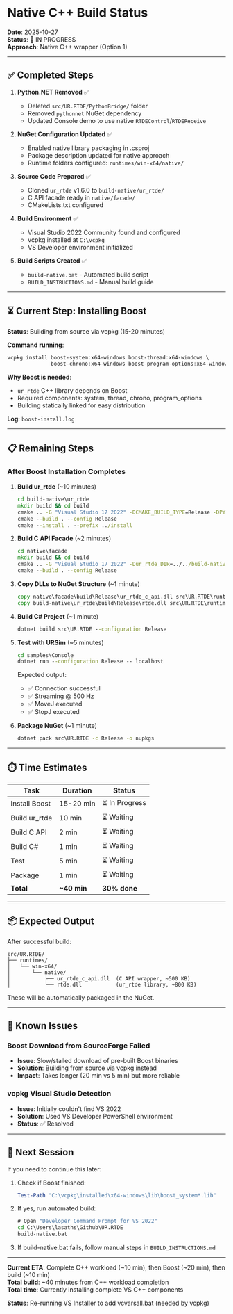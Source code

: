 # Native C++ Build Status

**Date**: 2025-10-27  
**Status**: 🔄 IN PROGRESS  
**Approach**: Native C++ wrapper (Option 1)

---

## ✅ Completed Steps

1. **Python.NET Removed** ✅
   - Deleted `src/UR.RTDE/PythonBridge/` folder
   - Removed `pythonnet` NuGet dependency
   - Updated Console demo to use native `RTDEControl`/`RTDEReceive`

2. **NuGet Configuration Updated** ✅
   - Enabled native library packaging in .csproj
   - Package description updated for native approach
   - Runtime folders configured: `runtimes/win-x64/native/`

3. **Source Code Prepared** ✅
   - Cloned `ur_rtde` v1.6.0 to `build-native/ur_rtde/`
   - C API facade ready in `native/facade/`
   - CMakeLists.txt configured

4. **Build Environment** ✅
   - Visual Studio 2022 Community found and configured
   - vcpkg installed at `C:\vcpkg`
   - VS Developer environment initialized

5. **Build Scripts Created** ✅
   - `build-native.bat` - Automated build script
   - `BUILD_INSTRUCTIONS.md` - Manual build guide

---

## ⏳ Current Step: Installing Boost

**Status**: Building from source via vcpkg (15-20 minutes)

**Command running**:
```powershell
vcpkg install boost-system:x64-windows boost-thread:x64-windows \
              boost-chrono:x64-windows boost-program-options:x64-windows
```

**Why Boost is needed**:
- `ur_rtde` C++ library depends on Boost
- Required components: system, thread, chrono, program_options
- Building statically linked for easy distribution

**Log**: `boost-install.log`

---

## 📋 Remaining Steps

### After Boost Installation Completes

1. **Build ur_rtde** (~10 minutes)
   ```bat
   cd build-native\ur_rtde
   mkdir build && cd build
   cmake .. -G "Visual Studio 17 2022" -DCMAKE_BUILD_TYPE=Release -DPYTHON_BINDINGS=OFF
   cmake --build . --config Release
   cmake --install . --prefix ../install
   ```

2. **Build C API Facade** (~2 minutes)
   ```bat
   cd native\facade
   mkdir build && cd build
   cmake .. -G "Visual Studio 17 2022" -Dur_rtde_DIR=../../build-native/ur_rtde/install
   cmake --build . --config Release
   ```

3. **Copy DLLs to NuGet Structure** (~1 minute)
   ```bat
   copy native\facade\build\Release\ur_rtde_c_api.dll src\UR.RTDE\runtimes\win-x64\native\
   copy build-native\ur_rtde\build\Release\rtde.dll src\UR.RTDE\runtimes\win-x64\native\
   ```

4. **Build C# Project** (~1 minute)
   ```bat
   dotnet build src\UR.RTDE --configuration Release
   ```

5. **Test with URSim** (~5 minutes)
   ```bat
   cd samples\Console
   dotnet run --configuration Release -- localhost
   ```
   
   Expected output:
   - ✅ Connection successful
   - ✅ Streaming @ 500 Hz
   - ✅ MoveJ executed
   - ✅ StopJ executed

6. **Package NuGet** (~1 minute)
   ```bat
   dotnet pack src\UR.RTDE -c Release -o nupkgs
   ```

---

## ⏱️ Time Estimates

| Task | Duration | Status |
|------|----------|--------|
| Install Boost | 15-20 min | ⏳ In Progress |
| Build ur_rtde | 10 min | ⏳ Waiting |
| Build C API | 2 min | ⏳ Waiting |
| Build C# | 1 min | ⏳ Waiting |
| Test | 5 min | ⏳ Waiting |
| Package | 1 min | ⏳ Waiting |
| **Total** | **~40 min** | **30% done** |

---

## 📦 Expected Output

After successful build:

```
src/UR.RTDE/
├── runtimes/
│   └── win-x64/
│       └── native/
│           ├── ur_rtde_c_api.dll  (C API wrapper, ~500 KB)
│           └── rtde.dll           (ur_rtde library, ~800 KB)
```

These will be automatically packaged in the NuGet.

---

## 🚨 Known Issues

### Boost Download from SourceForge Failed
- **Issue**: Slow/stalled download of pre-built Boost binaries
- **Solution**: Building from source via vcpkg instead
- **Impact**: Takes longer (20 min vs 5 min) but more reliable

### vcpkg Visual Studio Detection
- **Issue**: Initially couldn't find VS 2022
- **Solution**: Used VS Developer PowerShell environment
- **Status**: ✅ Resolved

---

## 📝 Next Session

If you need to continue this later:

1. Check if Boost finished:
   ```powershell
   Test-Path "C:\vcpkg\installed\x64-windows\lib\boost_system*.lib"
   ```

2. If yes, run automated build:
   ```bat
   # Open "Developer Command Prompt for VS 2022"
   cd C:\Users\lasaths\Github\UR.RTDE
   build-native.bat
   ```

3. If build-native.bat fails, follow manual steps in `BUILD_INSTRUCTIONS.md`

---

**Current ETA**: Complete C++ workload (~10 min), then Boost (~20 min), then build (~10 min)  
**Total build**: ~40 minutes from C++ workload completion  
**Total time**: Currently installing complete VS C++ components

**Status**: Re-running VS Installer to add vcvarsall.bat (needed by vcpkg)
